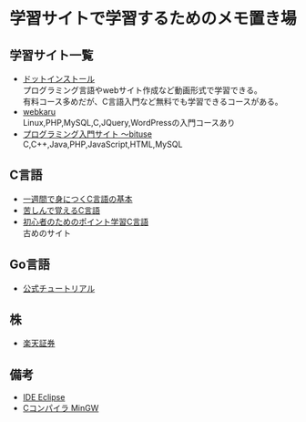 # 学習サイトで学習するためのメモ置き場


## 学習サイト一覧
- [ドットインストール](https://dotinstall.com/lessons)  
プログラミング言語やwebサイト作成など動画形式で学習できる。  
有料コース多めだが、C言語入門など無料でも学習できるコースがある。
- [webkaru](https://webkaru.net/)  
Linux,PHP,MySQL,C,JQuery,WordPressの入門コースあり
- [プログラミング入門サイト ～bituse](https://bituse.info/)  
C,C++,Java,PHP,JavaScript,HTML,MySQL


## C言語
- [一週間で身につくC言語の基本](https://c-lang.sevendays-study.com/)
- [苦しんで覚えるC言語](https://9cguide.appspot.com/)
- [初心者のためのポイント学習C言語](http://www9.plala.or.jp/sgwr-t/)  
古めのサイト


## Go言語
- [公式チュートリアル](https://go-tour-jp.appspot.com/welcome/1)


## 株
- [楽天証券](https://www.rakuten-sec.co.jp/web/domestic/special/beginner/)


## 備考
- [IDE Eclipse](https://mergedoc.osdn.jp/)
- [Cコンパイラ MinGW](https://sourceforge.net/projects/mingw-w64/files/Toolchains%20targetting%20Win64/Personal%20Builds/mingw-builds/)